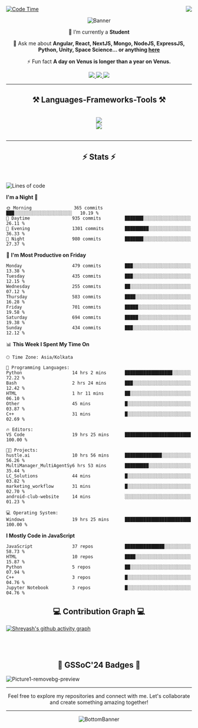 <div>
 
<img align="right" src="https://visitor-badge.laobi.icu/badge?page_id=shreyash3087.shreyash3087" />

 [![Code Time](https://wakatime.com/badge/user/cd5f70df-e644-46f4-a03b-e1ce78615131.svg)](https://wakatime.com/@cd5f70df-e644-46f4-a03b-e1ce78615131)
 
</div>


<div align="center">
 
![Banner](https://github.com/user-attachments/assets/fe33d289-b057-4d85-ad76-3103802aa9e1)

</div>


<div align="center">
 
 🔭 I’m currently a **Student** 

💬 Ask me about **Angular, React, NextJS, Mongo, NodeJS, ExpressJS, Python, Unity, Space Science... or anything [here](https://github.com/shreyash3087/shreyash3087/issues)**

⚡ Fun fact **A day on Venus is longer than a year on Venus.**

</div>
 
<div align="center"> 
  <a href="mailto:shreyash3087@gmail.com">
    <img src="https://img.shields.io/badge/Gmail-333333?style=for-the-badge&logo=gmail&logoColor=red" />
  </a>
  <a href="https://www.linkedin.com/in/shreyash-srivastava-1a1161280" target="_blank">
    <img src="https://img.shields.io/badge/LinkedIn-0077B5?style=for-the-badge&logo=linkedin&logoColor=white" target="_blank" />
  </a>
  <a href="https://github.com/shreyash3087" target="_blank">
     <img src="https://img.shields.io/badge/Github-FF5722?style=for-the-badge&logo=github&logoColor=white" target="_blank" />
  </a>
</div>
<hr/>
 
<h2 align="center">⚒️ Languages-Frameworks-Tools ⚒️</h2>
<br/>
<div align="center">
    <img src="https://skillicons.dev/icons?i=react,bootstrap,html,css,vscode,github,figma,cpp,vercel,netlify" /><br>
    <img src="https://skillicons.dev/icons?i=tailwind,git,nodejs,python,javascript,typescript,express,firebase,mongodb,nextjs,unity,azure,blender" /><br>
</div>

<br/>
<hr/>

<h2 align="center">⚡ Stats ⚡</h2>

<br>
<div>
 
 
<!--START_SECTION:waka-->
![Lines of code](https://img.shields.io/badge/From%20Hello%20World%20I%27ve%20Written-4.2%20million%20lines%20of%20code-blue)

**I'm a Night 🦉** 

```text
🌞 Morning                365 commits         ███░░░░░░░░░░░░░░░░░░░░░░   10.19 % 
🌆 Daytime                935 commits         ███████░░░░░░░░░░░░░░░░░░   26.11 % 
🌃 Evening                1301 commits        █████████░░░░░░░░░░░░░░░░   36.33 % 
🌙 Night                  980 commits         ███████░░░░░░░░░░░░░░░░░░   27.37 % 
```
📅 **I'm Most Productive on Friday** 

```text
Monday                   479 commits         ███░░░░░░░░░░░░░░░░░░░░░░   13.38 % 
Tuesday                  435 commits         ███░░░░░░░░░░░░░░░░░░░░░░   12.15 % 
Wednesday                255 commits         ██░░░░░░░░░░░░░░░░░░░░░░░   07.12 % 
Thursday                 583 commits         ████░░░░░░░░░░░░░░░░░░░░░   16.28 % 
Friday                   701 commits         █████░░░░░░░░░░░░░░░░░░░░   19.58 % 
Saturday                 694 commits         █████░░░░░░░░░░░░░░░░░░░░   19.38 % 
Sunday                   434 commits         ███░░░░░░░░░░░░░░░░░░░░░░   12.12 % 
```


📊 **This Week I Spent My Time On** 

```text
🕑︎ Time Zone: Asia/Kolkata

💬 Programming Languages: 
Python                   14 hrs 2 mins       ██████████████████░░░░░░░   72.22 % 
Bash                     2 hrs 24 mins       ███░░░░░░░░░░░░░░░░░░░░░░   12.42 % 
HTML                     1 hr 11 mins        ██░░░░░░░░░░░░░░░░░░░░░░░   06.10 % 
Other                    45 mins             █░░░░░░░░░░░░░░░░░░░░░░░░   03.87 % 
C++                      31 mins             █░░░░░░░░░░░░░░░░░░░░░░░░   02.69 % 

🔥 Editors: 
VS Code                  19 hrs 25 mins      █████████████████████████   100.00 % 

🐱‍💻 Projects: 
hustle.ai                10 hrs 56 mins      ██████████████░░░░░░░░░░░   56.26 % 
MultiManager_MultiAgentSy6 hrs 53 mins       █████████░░░░░░░░░░░░░░░░   35.44 % 
LC_Solutions             44 mins             █░░░░░░░░░░░░░░░░░░░░░░░░   03.82 % 
marketing_workflow       31 mins             █░░░░░░░░░░░░░░░░░░░░░░░░   02.70 % 
android-club-website     14 mins             ░░░░░░░░░░░░░░░░░░░░░░░░░   01.23 % 

💻 Operating System: 
Windows                  19 hrs 25 mins      █████████████████████████   100.00 % 
```

**I Mostly Code in JavaScript** 

```text
JavaScript               37 repos            ███████████████░░░░░░░░░░   58.73 % 
HTML                     10 repos            ████░░░░░░░░░░░░░░░░░░░░░   15.87 % 
Python                   5 repos             ██░░░░░░░░░░░░░░░░░░░░░░░   07.94 % 
C++                      3 repos             █░░░░░░░░░░░░░░░░░░░░░░░░   04.76 % 
Jupyter Notebook         3 repos             █░░░░░░░░░░░░░░░░░░░░░░░░   04.76 % 
```




<!--END_SECTION:waka-->

</div>

<div>
  <div align="center" ><h2 align="center">💻 Contribution Graph 💻</h2></div>
 
  [![Shreyash's github activity graph](https://github-readme-activity-graph.vercel.app/graph?username=shreyash3087&hide_border=true&theme=github)](https://github.com/ashutosh00710/github-readme-activity-graph)
 
</div>

<br/><br/>

<h2 align="center">🔰 GSSoC'24 Badges 🔰</h2>

![Picture1-removebg-preview](https://github.com/user-attachments/assets/4ece96a5-043a-44df-b51b-40738d3603ff)

<div align="center"> 
  <hr/>
  Feel free to explore my repositories and connect with me. Let's collaborate and create something amazing together!
  <hr/>
</div>

<div align="center">
 
![BottomBanner](https://github.com/user-attachments/assets/7afe064f-9b9f-401d-bec1-35c8625bb3dc)

</div>

